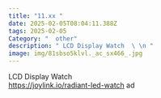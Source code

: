 ```yaml
---
title: "11.xx "
date: 2025-02-05T08:04:11.388Z
tags: 2025-02-05
Category: "  other"
description: " LCD Display Watch  \ \n "
image: img/81sbso5klvl._ac_sx466_.jpg
---
```

 LCD Display Watch\
https://joylink.io/radiant-led-watch  ad
